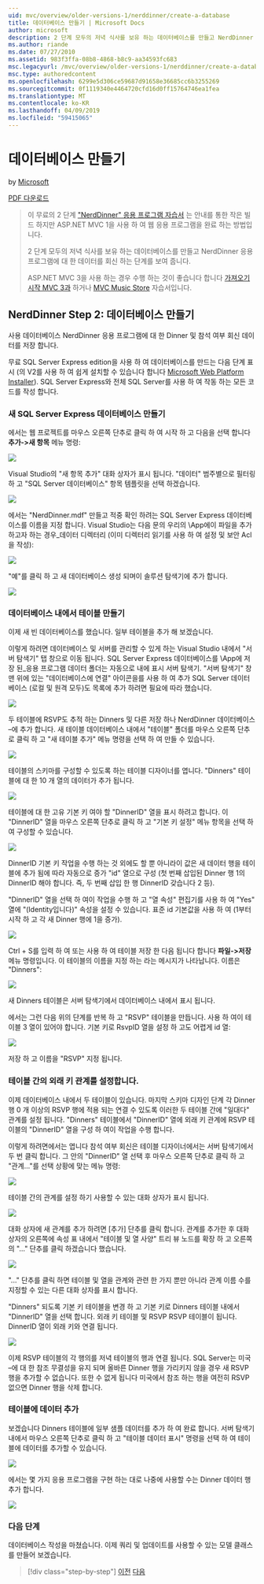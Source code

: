 ```yaml
---
uid: mvc/overview/older-versions-1/nerddinner/create-a-database
title: 데이터베이스 만들기 | Microsoft Docs
author: microsoft
description: 2 단계 모두의 저녁 식사를 보유 하는 데이터베이스를 만들고 NerdDinner 응용 프로그램에 대 한 데이터를 회신 하는 단계를 보여 줍니다.
ms.author: riande
ms.date: 07/27/2010
ms.assetid: 983f3ffa-08b8-4868-b8c9-aa34593fc683
msc.legacyurl: /mvc/overview/older-versions-1/nerddinner/create-a-database
msc.type: authoredcontent
ms.openlocfilehash: 6299e5d306ce59687d91658e36685cc6b3255269
ms.sourcegitcommit: 0f1119340e4464720cfd16d0ff15764746ea1fea
ms.translationtype: MT
ms.contentlocale: ko-KR
ms.lasthandoff: 04/09/2019
ms.locfileid: "59415065"
---
```

# <a name="create-a-database"></a>데이터베이스 만들기

by [Microsoft](https://github.com/microsoft)

[PDF 다운로드](http://aspnetmvcbook.s3.amazonaws.com/aspnetmvc-nerdinner_v1.pdf)

> 이 무료의 2 단계 ["NerdDinner" 응용 프로그램 자습서](introducing-the-nerddinner-tutorial.md) 는 안내를 통한 작은 빌드 하지만 ASP.NET MVC 1을 사용 하 여 웹 응용 프로그램을 완료 하는 방법입니다.
> 
> 2 단계 모두의 저녁 식사를 보유 하는 데이터베이스를 만들고 NerdDinner 응용 프로그램에 대 한 데이터를 회신 하는 단계를 보여 줍니다.
> 
> ASP.NET MVC 3을 사용 하는 경우 수행 하는 것이 좋습니다 합니다 [가져오기 시작 MVC 3과](../../older-versions/getting-started-with-aspnet-mvc3/cs/intro-to-aspnet-mvc-3.md) 하거나 [MVC Music Store](../../older-versions/mvc-music-store/mvc-music-store-part-1.md) 자습서입니다.


## <a name="nerddinner-step-2-creating-the-database"></a>NerdDinner Step 2: 데이터베이스 만들기

사용 데이터베이스 NerdDinner 응용 프로그램에 대 한 Dinner 및 참석 여부 회신 데이터를 저장 합니다.

무료 SQL Server Express edition을 사용 하 여 데이터베이스를 만드는 다음 단계 표시 (의 V2를 사용 하 여 쉽게 설치할 수 있습니다 합니다 [Microsoft Web Platform Installer](https://www.microsoft.com/web/downloads/platform.aspx)). SQL Server Express와 전체 SQL Server를 사용 하 여 작동 하는 모든 코드를 작성 합니다.

### <a name="creating-a-new-sql-server-express-database"></a>새 SQL Server Express 데이터베이스 만들기

에서는 웹 프로젝트를 마우스 오른쪽 단추로 클릭 하 여 시작 하 고 다음을 선택 합니다 **추가-&gt;새 항목** 메뉴 명령:

![](create-a-database/_static/image1.png)

Visual Studio의 "새 항목 추가" 대화 상자가 표시 됩니다. "데이터" 범주별으로 필터링 하 고 "SQL Server 데이터베이스" 항목 템플릿을 선택 하겠습니다.

![](create-a-database/_static/image2.png)

에서는 "NerdDinner.mdf" 만들고 적중 확인 하려는 SQL Server Express 데이터베이스를 이름을 지정 합니다. Visual Studio는 다음 문의 우리의 \App에이 파일을 추가 하고자 하는 경우\_데이터 디렉터리 (이미 디렉터리 읽기를 사용 하 여 설정 및 보안 Acl을 작성):

![](create-a-database/_static/image3.png)

"예"를 클릭 하 고 새 데이터베이스 생성 되며이 솔루션 탐색기에 추가 합니다.

![](create-a-database/_static/image4.png)

### <a name="creating-tables-within-our-database"></a>데이터베이스 내에서 테이블 만들기

이제 새 빈 데이터베이스를 했습니다. 일부 테이블을 추가 해 보겠습니다.

이렇게 하려면 데이터베이스 및 서버를 관리할 수 있게 하는 Visual Studio 내에서 "서버 탐색기" 탭 창으로 이동 됩니다. SQL Server Express 데이터베이스를 \App에 저장 된\_응용 프로그램 데이터 폴더는 자동으로 내에 표시 서버 탐색기. "서버 탐색기" 창 맨 위에 있는 "데이터베이스에 연결" 아이콘을를 사용 하 여 추가 SQL Server 데이터베이스 (로컬 및 원격 모두)도 목록에 추가 하려면 필요에 따라 했습니다.

![](create-a-database/_static/image5.png)

두 테이블에 RSVP도 추적 하는 Dinners 및 다른 저장 하나 NerdDinner 데이터베이스 –에 추가 합니다. 새 테이블 데이터베이스 내에서 "테이블" 폴더를 마우스 오른쪽 단추로 클릭 하 고 "새 테이블 추가" 메뉴 명령을 선택 하 여 만들 수 있습니다.

![](create-a-database/_static/image6.png)

테이블의 스키마를 구성할 수 있도록 하는 테이블 디자이너를 엽니다. "Dinners" 테이블에 대 한 10 개 열의 데이터가 추가 됩니다.

![](create-a-database/_static/image7.png)

테이블에 대 한 고유 기본 키 여야 할 "DinnerID" 열을 표시 하려고 합니다. 이 "DinnerID" 열을 마우스 오른쪽 단추로 클릭 하 고 "기본 키 설정" 메뉴 항목을 선택 하 여 구성할 수 있습니다.

![](create-a-database/_static/image8.png)

DinnerID 기본 키 작업을 수행 하는 것 외에도 할 뿐 아니라이 값은 새 데이터 행을 테이블에 추가 됨에 따라 자동으로 증가 "id" 열으로 구성 (첫 번째 삽입된 Dinner 행 1의 DinnerID 해야 합니다. 즉, 두 번째 삽입 한 행 DinnerID 갖습니다 2 등).

"DinnerID" 열을 선택 하 여이 작업을 수행 하 고 "열 속성" 편집기를 사용 하 여 "Yes" 열에 "(Identity입니다)" 속성을 설정 수 있습니다. 표준 id 기본값을 사용 하 여 (1부터 시작 하 고 각 새 Dinner 행에 1을 증가).

![](create-a-database/_static/image9.png)

Ctrl + S를 입력 하 여 또는 사용 하 여 테이블 저장 한 다음 됩니다 합니다 **파일-&gt;저장** 메뉴 명령입니다. 이 테이블의 이름을 지정 하는 라는 메시지가 나타납니다. 이름은 "Dinners":

![](create-a-database/_static/image10.png)

새 Dinners 테이블은 서버 탐색기에서 데이터베이스 내에서 표시 됩니다.

에서는 그런 다음 위의 단계를 반복 하 고 "RSVP" 테이블을 만듭니다. 사용 하 여이 테이블 3 열이 있어야 합니다. 기본 키로 RsvpID 열을 설정 하 고도 어렵게 id 열:

![](create-a-database/_static/image11.png)

저장 하 고 이름을 "RSVP" 지정 됩니다.

### <a name="setting-up-a-foreign-key-relationship-between-tables"></a>테이블 간의 외래 키 관계를 설정합니다.

이제 데이터베이스 내에서 두 테이블이 있습니다. 마지막 스키마 디자인 단계 각 Dinner 행 0 개 이상의 RSVP 행에 적용 되는 연결 수 있도록 이러한 두 테이블 간에 "일대다" 관계를 설정 됩니다. "Dinners" 테이블에서 "DinnerID" 열에 외래 키 관계에 RSVP 테이블의 "DinnerID" 열을 구성 하 여이 작업을 수행 합니다.

이렇게 하려면에서는 엽니다 참석 여부 회신은 테이블 디자이너에서는 서버 탐색기에서 두 번 클릭 합니다. 그 안의 "DinnerID" 열 선택 후 마우스 오른쪽 단추로 클릭 하 고 "관계..."를 선택 상황에 맞는 메뉴 명령:

![](create-a-database/_static/image12.png)

테이블 간의 관계를 설정 하기 사용할 수 있는 대화 상자가 표시 됩니다.

![](create-a-database/_static/image13.png)

대화 상자에 새 관계를 추가 하려면 [추가] 단추를 클릭 합니다. 관계를 추가한 후 대화 상자의 오른쪽에 속성 표 내에서 "테이블 및 열 사양" 트리 뷰 노드를 확장 하 고 오른쪽의 "..." 단추를 클릭 하겠습니다 했습니다.

![](create-a-database/_static/image14.png)

"..." 단추를 클릭 하면 테이블 및 열을 관계와 관련 한 가지 뿐만 아니라 관계 이름 수를 지정할 수 있는 다른 대화 상자를 표시 합니다.

"Dinners" 되도록 기본 키 테이블을 변경 하 고 기본 키로 Dinners 테이블 내에서 "DinnerID" 열을 선택 합니다. 외래 키 테이블 및 RSVP RSVP 테이블이 됩니다. DinnerID 열이 외래 키와 연결 됩니다.

![](create-a-database/_static/image15.png)

이제 RSVP 테이블의 각 행의를 저녁 테이블의 행과 연결 됩니다. SQL Server는 미국 –에 대 한 참조 무결성을 유지 되며 올바른 Dinner 행을 가리키지 않을 경우 새 RSVP 행을 추가할 수 없습니다. 또한 수 없게 됩니다 미국에서 참조 하는 행을 여전히 RSVP 없으면 Dinner 행을 삭제 합니다.

### <a name="adding-data-to-our-tables"></a>테이블에 데이터 추가

보겠습니다 Dinners 테이블에 일부 샘플 데이터를 추가 하 여 완료 합니다. 서버 탐색기 내에서 마우스 오른쪽 단추로 클릭 하 고 "테이블 데이터 표시" 명령을 선택 하 여 테이블에 데이터를 추가할 수 있습니다.

![](create-a-database/_static/image16.png)

에서는 몇 가지 응용 프로그램을 구현 하는 대로 나중에 사용할 수는 Dinner 데이터 행 추가 합니다.

![](create-a-database/_static/image17.png)

### <a name="next-step"></a>다음 단계

데이터베이스 작성을 마쳤습니다. 이제 쿼리 및 업데이트를 사용할 수 있는 모델 클래스를 만들어 보겠습니다.

> [!div class="step-by-step"]
> [이전](create-a-new-aspnet-mvc-project.md)
> [다음](build-a-model-with-business-rule-validations.md)
